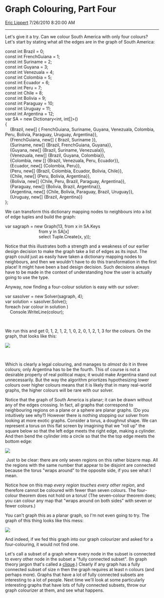 # Graph Colouring, Part Four

[Eric Lippert](https://social.msdn.microsoft.com/profile/Eric%20Lippert) 7/26/2010 8:20:00 AM

-----

Let's give it a try. Can we colour South America with only four colours? Let's start by stating what all the edges are in the graph of South America:

const int Brazil = 0;  
const int FrenchGuiana = 1;  
const int Suriname = 2;  
const int Guyana = 3;  
const int Venezuala = 4;  
const int Colombia = 5;  
const int Ecuador = 6;  
const int Peru = 7;  
const int Chile = 8;  
const int Bolivia = 9;  
const int Paraguay = 10;  
const int Uruguay = 11;  
const int Argentina = 12;  
var SA = new Dictionary\<int, int\[\]\>()  
{  
    {Brazil, new\[\] { FrenchGuiana, Suriname, Guyana, Venezuala, Colombia, Peru, Bolivia, Paraguay, Uruguay, Argentina}},  
    {FrenchGuiana, new\[\] { Brazil, Suriname }},  
    {Suriname, new\[\] {Brazil, FrenchGuiana, Guyana}},  
    {Guyana, new\[\] {Brazil, Suriname, Venezuala}},  
    {Venezuala, new\[\] {Brazil, Guyana, Colombia}},  
    {Colombia, new \[\] {Brazil, Venezuala, Peru, Ecuador}},  
    {Ecuador, new\[\] {Colombia, Peru}},  
    {Peru, new\[\] {Brazil, Colombia, Ecuador, Bolivia, Chile}},  
    {Chile, new\[\] {Peru, Bolivia, Argentina}},  
    {Bolivia, new\[\] {Chile, Peru, Brazil, Paraguay, Argentina}},  
    {Paraguay, new\[\] {Bolivia, Brazil, Argentina}},  
    {Argentina, new\[\] {Chile, Bolivia, Paraguay, Brazil, Uruguay}},  
    {Uruguay, new\[\] {Brazil, Argentina}}  
};

We can transform this dictionary mapping nodes to neighbours into a list of edge tuples and build the graph:

var sagraph = new Graph(13, from x in SA.Keys  
                            from y in SA\[x\]  
                            select Tuple.Create(x, y));

Notice that this illustrates both a strength and a weakness of our earlier design decision to make the graph take a list of edges as its input. The graph could just as easily have taken a dictionary mapping nodes to neighbours, and then we wouldn't have to do this transformation in the first place\! It might have been a bad design decision. Such decisions always have to be made in the context of understanding how the user is actually going to use the type.

Anyway, now finding a four-colour solution is easy with our solver:

var sasolver = new Solver(sagraph, 4);  
var solution = sasolver.Solve();  
foreach (var colour in solution )  
    Console.WriteLine(colour);

 

We run this and get 0, 1, 2, 1, 2, 1, 0, 2, 0, 1, 2, 1, 3 for the colours. On the graph, that looks like this:

![](https://msdnshared.blob.core.windows.net/media/MSDNBlogsFS/prod.evol.blogs.msdn.com/CommunityServer.Blogs.Components.WeblogFiles/00/00/00/29/89/4263.SouthAmerica.png)

 

Which is clearly a legal colouring, and manages to *almost* do it in three colours; only Argentina has to be the fourth. This of course is not a desirable property of real political maps; it would make Argentina stand out unnecessarily. But the way the algorithm priortizes hypothesizing lower colours over higher colours means that it is likely that in many real-world graphs, the higher colours will be rare with our solver.

Notice that the graph of South America is planar; it can be drawn without any of the edges crossing. In fact, all graphs that correspond to neighbouring regions on a plane or a sphere are planar graphs. (Do you intuitively see why?) However there is nothing stopping our solver from looking at more exotic graphs. Consider a torus, a doughnut shape. We can represent a torus on this flat screen by imagining that we "roll up" the square below so that the left edge meets the right edge, making a cylinder. And then bend the cylinder into a circle so that the the top edge meets the bottom edge:

![](https://msdnshared.blob.core.windows.net/media/MSDNBlogsFS/prod.evol.blogs.msdn.com/CommunityServer.Blogs.Components.WeblogFiles/00/00/00/29/89/2318.Torus.png)

 Just to be clear: there are only seven regions on this rather bizarre map. All the regions with the same number that appear to be disjoint are connected because the torus "wraps around" to the opposite side, if you see what I mean.

Notice how on this map *every region touches every other region*, and therefore cannot be coloured with fewer than seven colours. The four-colour theorem does not hold on a torus\! (The seven-colour theorem does; you can colour any map that "wraps around on both sides" with seven or fewer colours.)

You can't graph this as a planar graph, so I'm not even going to try. The graph of this thing looks like this mess:

![](https://msdnshared.blob.core.windows.net/media/MSDNBlogsFS/prod.evol.blogs.msdn.com/CommunityServer.Blogs.Components.WeblogFiles/00/00/00/29/89/0601.TorusGraph.png)

And indeed, if we fed this graph into our graph colourizer and asked for a four-colouring, it would not find one.

Let's call a subset of a graph where every node in the subset is connected to every other node in the subset a "fully connected subset". (In graph theory jargon that's called a [clique](http://en.wikipedia.org/wiki/Clique_\(graph_theory\)).) Clearly if any graph has a fully connected subset of size n then the graph requires at least n colours (and perhaps more). Graphs that have a lot of fully connected subsets are interesting to a lot of people. Next time we'll look at some particularly interesting graphs that have lots of fully connected subsets, throw our graph colourizer at them, and see what happens.

